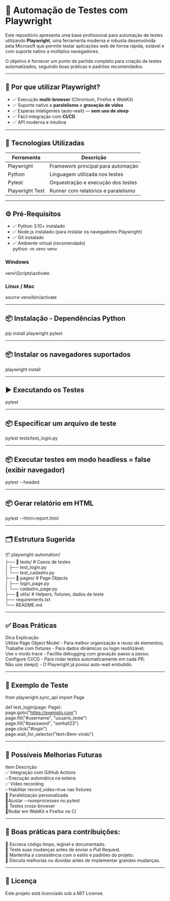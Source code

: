# 🎯 Automação de Testes com Playwright

Este repositório apresenta uma base profissional para automação de testes utilizando **Playwright**, uma ferramenta moderna e robusta desenvolvida pela Microsoft que permite testar aplicações web de forma rápida, estável e com suporte nativo a múltiplos navegadores.

O objetivo é fornecer um ponto de partida completo para criação de testes automatizados, seguindo boas práticas e padrões recomendados.

---

## 🚀 Por que utilizar Playwright?

- ✅ Execução **multi-browser** (Chromium, Firefox e WebKit)  
- ✅ Suporte nativo a **paralelismo** e **gravação de vídeo**  
- ✅ Esperas inteligentes (auto-wait) — **sem uso de sleep**  
- ✅ Fácil integração com **CI/CD**  
- ✅ API moderna e intuitiva  

---

## 🧰 Tecnologias Utilizadas

| Ferramenta       | Descrição                              |
|------------------|-----------------------------------------|
| Playwright       | Framework principal para automação      |
| Python           | Linguagem utilizada nos testes          |
| Pytest           | Orquestração e execução dos testes      |
| Playwright Test  | Runner com relatórios e paralelismo     |

---

## ⚙️ Pré-Requisitos

- ✅ Python 3.10+ instalado  
- ✅ Node.js instalado (para instalar os navegadores Playwright)  
- ✅ Git instalado  
- ✅ Ambiente virtual (recomendado)  
python -m venv venv
### Windows
venv\Scripts\activate
### Linux / Mac
source venv/bin/activate

---

## 📦 Instalação - Dependências Python 
pip install playwright pytest  

---

## 📦 Instalar os navegadores suportados 
playwright install  

---

## ▶️ Executando os Testes 
pytest  

---

## 📦 Especificar um arquivo de teste 
pytest tests/test_login.py  

---

## 📦 Executar testes em modo headless = false (exibir navegador) 
pytest --headed  

---

## 📦 Gerar relatório em HTML 
pytest --html=report.html  

---

## 🗂️ Estrutura Sugerida  

📦 playwright-automation/  
├── 📁 tests/                   # Casos de testes  
│   ├── test_login.py  
│   └── test_cadastro.py  
├── 📁 pages/                   # Page Objects  
│   ├── login_page.py  
│   └── cadastro_page.py  
├── 📁 utils/                   # Helpers, fixtures, dados de teste  
├── requirements.txt  
└── README.md  

---

## ✅ Boas Práticas  

Dica	Explicação  
Utilize Page Object Model -	Para melhor organização e reuso de elementos;  
Trabalhe com fixtures -	Para dados dinâmicos ou login reutilizável;  
Use o modo trace - Facilita debugging com gravação passo a passo;  
Configure CI/CD	- Para rodar testes automaticamente em cada PR;  
Não use sleep() - O Playwright já possui auto-wait embutido.  

---

## 🔎 Exemplo de Teste

from playwright.sync_api import Page  

def test_login(page: Page):  
    page.goto("https://exemplo.com")  
    page.fill("#username", "usuario_teste")  
    page.fill("#password", "senha123")  
    page.click("#login")  
    page.wait_for_selector("text=Bem-vindo")  

---

## 🔮 Possíveis Melhorias Futuras  

Item	Descrição  
✅ Integração com GitHub Actions  
✅Execução automática na esteira  
✅ Video recording  
✅Habilitar record_video=true nas fixtures  
🔧 Paralelização personalizada  
🔧Ajustar --numprocesses no pytest  
🔧 Testes cross-browser  
🔧Rodar em WebKit e Firefox no CI  

---

## 🤝 Boas práticas para contribuições:  

📌 Escreva código limpo, legível e documentado.  
📌 Teste suas mudanças antes de enviar o Pull Request.  
📌 Mantenha a consistência com o estilo e padrões do projeto.  
📌 Discuta melhorias ou dúvidas antes de implementar grandes mudanças.

---

## 📄 Licença

Este projeto está licenciado sob a MIT License.
